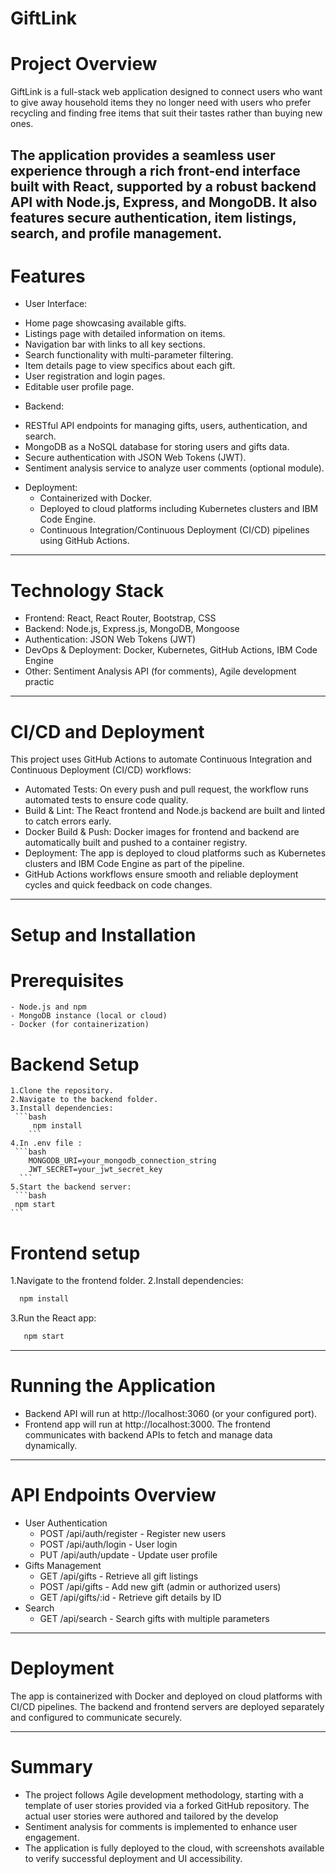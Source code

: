 # GiftLink
# Project Overview
GiftLink is a full-stack web application designed to connect users who want to give away household items they no longer need with users who prefer recycling and finding free items that suit their tastes rather than buying new ones.

The application provides a seamless user experience through a rich front-end interface built with React, supported by a robust backend API with Node.js, Express, and MongoDB. It also features secure authentication, item listings, search, and profile management.
----
# Features
* User Interface:
 - Home page showcasing available gifts.
 - Listings page with detailed information on items.
 - Navigation bar with links to all key sections.
 - Search functionality with multi-parameter filtering.
 - Item details page to view specifics about each gift.
 - User registration and login pages.
 - Editable user profile page.
   
 * Backend:
- RESTful API endpoints for managing gifts, users, authentication, and search.
- MongoDB as a NoSQL database for storing users and gifts data.
- Secure authentication with JSON Web Tokens (JWT).
- Sentiment analysis service to analyze user comments (optional module).

* Deployment:
  - Containerized with Docker.
  - Deployed to cloud platforms including Kubernetes clusters and IBM Code Engine.
  - Continuous Integration/Continuous Deployment (CI/CD) pipelines using GitHub Actions.
---
# Technology Stack
- Frontend: React, React Router, Bootstrap, CSS
- Backend: Node.js, Express.js, MongoDB, Mongoose
- Authentication: JSON Web Tokens (JWT)
- DevOps & Deployment: Docker, Kubernetes, GitHub Actions, IBM Code Engine
- Other: Sentiment Analysis API (for comments), Agile development practic
----
# CI/CD and Deployment
This project uses GitHub Actions to automate Continuous Integration and Continuous Deployment (CI/CD) workflows:

* Automated Tests: On every push and pull request, the workflow runs automated tests to ensure code quality.
* Build & Lint: The React frontend and Node.js backend are built and linted to catch errors early.
* Docker Build & Push: Docker images for frontend and backend are automatically built and pushed to a container registry.
* Deployment: The app is deployed to cloud platforms such as Kubernetes clusters and IBM Code Engine as part of the pipeline.
*  GitHub Actions workflows ensure smooth and reliable deployment cycles and quick feedback on code changes.
----

# Setup and Installation
# Prerequisites
    - Node.js and npm
    - MongoDB instance (local or cloud)
    - Docker (for containerization)
# Backend Setup
    1.Clone the repository.
    2.Navigate to the backend folder.
    3.Install dependencies:
     ```bash
         npm install
        ```
    4.In .env file :
     ```bash 
        MONGODB_URI=your_mongodb_connection_string
        JWT_SECRET=your_jwt_secret_key
      ```
    5.Start the backend server:
     ```bash
     npm start
    ```
# Frontend setup
   1.Navigate to the frontend folder.
   2.Install dependencies:
   ```bash
     npm install
   ```
   3.Run the React app:
   ```bash
      npm start
   ```
-----
# Running the Application
 * Backend API will run at http://localhost:3060 (or your configured port).
 * Frontend app will run at http://localhost:3000.
The frontend communicates with backend APIs to fetch and manage data dynamically.
----
# API Endpoints Overview
* User Authentication
   - POST /api/auth/register - Register new users
   - POST /api/auth/login - User login
   - PUT /api/auth/update - Update user profile
* Gifts Management
   - GET /api/gifts - Retrieve all gift listings
   - POST /api/gifts - Add new gift (admin or authorized users)
   - GET /api/gifts/:id - Retrieve gift details by ID
* Search
  - GET /api/search - Search gifts with multiple parameters
----
# Deployment
The app is containerized with Docker and deployed on cloud platforms with CI/CD pipelines. The backend and frontend servers are deployed separately and configured to communicate securely.

----
# Summary 
  *  The project follows Agile development methodology, starting with a template of user stories provided via a forked GitHub repository. The actual user stories were authored and tailored by the develop
  * Sentiment analysis for comments is implemented to enhance user engagement.
  * The application is fully deployed to the cloud, with screenshots available to verify successful deployment and UI accessibility.
